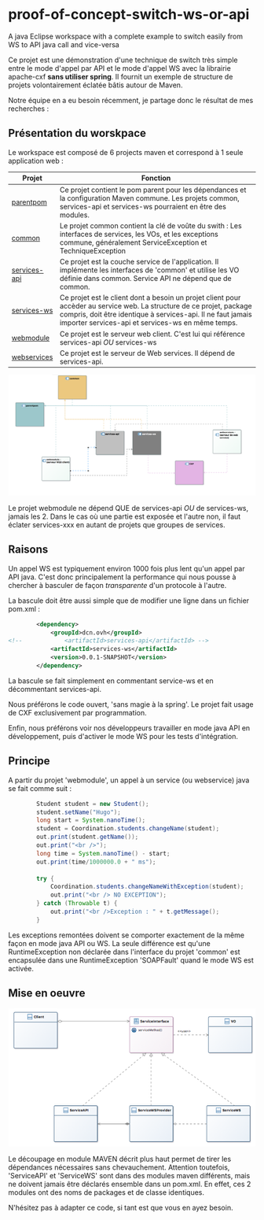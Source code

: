 # proof-of-concept-switch-ws-or-api
A java Eclipse workspace with a complete example to switch easily from WS to API java call and vice-versa

Ce projet est une démonstration d'une technique de switch très simple entre le mode d'appel par API et le mode d'appel WS avec la librairie apache-cxf **sans utiliser spring**. Il fournit un exemple de structure de projets volontairement éclatée bâtis autour de Maven.

Notre équipe en a eu besoin récemment, je partage donc le résultat de mes recherches :

## Présentation du worskpace
Le workspace est composé de 6 projects maven et correspond à 1 seule application web :

|Projet|Fonction|
|---   |---     |
|[parentpom](./parentpom)   |Ce projet contient le pom parent pour les dépendances et la configuration Maven commune. Les projets common, services-api et services-ws pourraient en être des modules.|
|[common](./common)      |Le projet common contient la clé de voûte du swith : Les interfaces de services, les VOs, et les exceptions commune, généralement ServiceException et TechniqueException|
|[services-api](./services-api)|Ce projet est la couche service de l'application. Il implémente les interfaces de 'common' et utilise les VO définie dans common. Service API ne dépend que de common.      |
|[services-ws](./services-ws) |Ce projet est le client dont a besoin un projet client pour accèder au service web. La structure de ce projet, package compris, doit être identique à services-api. Il ne faut jamais importer services-api et services-ws en même temps.|
|[webmodule](./webmoduled)   |Ce projet est le serveur web client. C'est lui qui référence services-api *OU* services-ws|
|[webservices](./webservices) |Ce projet est le serveur de Web services. Il dépend de services-api.        |

![Dependencies of projects](./resources/dependencies_project.png)

Le projet webmodule ne dépend QUE de services-api *OU* de services-ws, jamais les 2. Dans le cas où une partie est exposée et l'autre non, il faut éclater services-xxx en autant de projets que groupes de services.

## Raisons
Un appel WS est typiquement environ 1000 fois plus lent qu'un appel par API java. C'est donc principalement la performance qui nous pousse à chercher à basculer de façon _transparente_ d'un protocole à l'autre. 

La bascule doit être aussi simple que de modifier une ligne dans un fichier pom.xml :
```xml
		<dependency>
			<groupId>dcn.ovh</groupId>
<!-- 			<artifactId>services-api</artifactId> -->
			<artifactId>services-ws</artifactId>
			<version>0.0.1-SNAPSHOT</version>
		</dependency>
````
La bascule se fait simplement en commentant service-ws et en décommentant services-api.

Nous préférons le code ouvert, 'sans magie à la spring'. Le projet fait usage de CXF exclusivement par programmation.

Enfin, nous préférons voir nos développeurs travailler en mode java API en développement, puis d'activer le mode WS pour les tests d'intégration. 

## Principe
A partir du projet 'webmodule', un appel à un service (ou webservice) java se fait comme suit :

```java
		Student student = new Student();
		student.setName("Hugo");
		long start = System.nanoTime();
		student = Coordination.students.changeName(student);
		out.print(student.getName());
		out.print("<br />");
		long time = System.nanoTime() - start;
		out.print(time/1000000.0 + " ms");
		
		try {
			Coordination.students.changeNameWithException(student);
			out.print("<br /> NO EXCEPTION");
		} catch (Throwable t) {
			out.print("<br />Exception : " + t.getMessage();
		}
```

Les exceptions remontées doivent se comporter exactement de la même façon en mode java API ou WS. La seule différence est qu'une RuntimeException  non déclarée dans l'interface du projet 'common' est encapsulée dans une RuntimeException 'SOAPFault' quand le mode WS est activée.

## Mise en oeuvre
![Dependencies of projects](./resources/class_hierarchy.png)

Le découpage en module MAVEN décrit plus haut permet de tirer les dépendances nécessaires sans chevauchement. Attention toutefois, 'ServiceAPI' et 'ServiceWS' sont dans des modules maven différents, mais ne doivent jamais être déclarés ensemble dans un pom.xml. En effet, ces 2 modules ont des noms de packages et de classe identiques.  

N'hésitez pas à adapter ce code, si tant est que vous en ayez besoin.